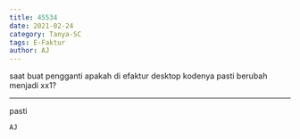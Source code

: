 ```yaml
---
title: 45534
date: 2021-02-24
category: Tanya-SC
tags: E-Faktur
author: AJ
---
```


saat buat pengganti apakah di efaktur desktop kodenya pasti berubah menjadi xx1?

---

pasti

`AJ`
